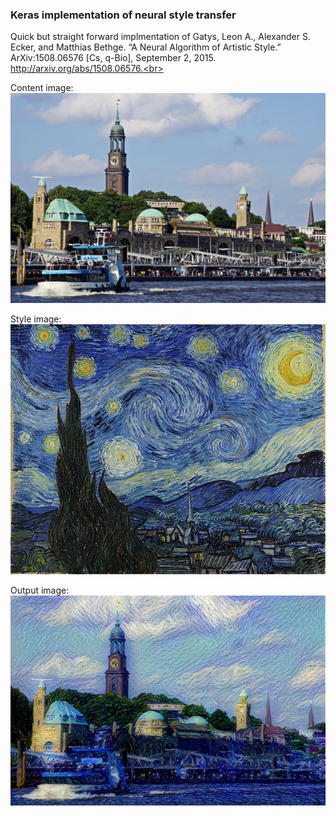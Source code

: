 ### Keras implementation of neural style transfer

Quick but straight forward implmentation of Gatys, Leon A., Alexander S. Ecker, and Matthias Bethge. “A Neural Algorithm of Artistic Style.” ArXiv:1508.06576 [Cs, q-Bio], September 2, 2015. http://arxiv.org/abs/1508.06576.<br>

Content image:<br>
<img src="content_image.jpg" alt="content" width="600"/>

Style image:<br>
<img src="style_image.jpg" alt="content" width="600"/>

Output image:<br>
<img src="generated_image.jpg" alt="content" width="600"/>
